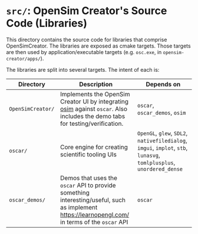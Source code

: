 # `src/`: OpenSim Creator's Source Code (Libraries)

This directory contains the source code for libraries that comprise OpenSimCreator. The
libraries are exposed as cmake targets. Those targets are then used by application/executable
targets (e.g. `osc.exe`, in `opensim-creator/apps/`).

The libraries are split into several targets. The intent of each is:

| Directory | Description | Depends on |
| - | - | - |
| `OpenSimCreator/` | Implements the OpenSim Creator UI by integrating [osim](https://github.com/ComputationalBiomechanicsLab/osim) against `oscar`. Also includes the demo tabs for testing/verification. | `oscar`, `oscar_demos`, `osim` |
| `oscar/` | Core engine for creating scientific tooling UIs | `OpenGL`, `glew`, `SDL2`, `nativefiledialog`, `imgui`, `implot`, `stb`, `lunasvg`, `tomlplusplus`, `unordered_dense` |
| `oscar_demos/` | Demos that uses the `oscar` API to provide something interesting/useful, such as implement https://learnopengl.com/ in terms of the `oscar` API | `oscar` |
